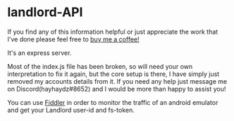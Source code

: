 # landlord-API
If you find any of this information helpful or just appreciate the work that I've done please feel free to [buy me a coffee!](https://www.buymeacoffee.com/hayhaydz)

 It's an express server.
 
 Most of the index.js file has been broken, so will need your own interpretation to fix it again, but the core setup is there, I have simply just removed my accounts details from it.
 If you need any help just message me on Discord(hayhaydz#8652) and I would be more than happy to assist you!
 
 You can use [Fiddler](https://www.telerik.com/fiddler) in order to monitor the traffic of an android emulator and get your Landlord user-id and fs-token.
